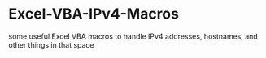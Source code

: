 # Excel-VBA-IPv4-Macros
some useful Excel VBA macros to handle IPv4 addresses, hostnames, and other things in that space
